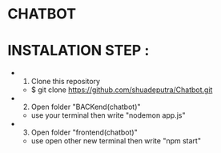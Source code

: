 # CHATBOT
# INSTALATION STEP :
* 1. Clone this repository
  * $ git clone https://github.com/shuadeputra/Chatbot.git
* 2. Open folder "BACKend(chatbot)"
  * use your terminal then write "nodemon app.js"
* 3. Open folder "frontend(chatbot)"
  * use open other new terminal then write "npm start"

